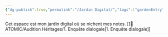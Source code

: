 ```yaml
---
{"dg-publish":true,"permalink":"/Jardin Digital/","tags":["gardenEntry"]}
---
```


Cet espace est mon jardin digital où se nichent mes notes.
[[🧠 ATOMIC/Audition Héritages/1. Enquête dialogale\|1. Enquête dialogale]]